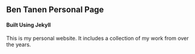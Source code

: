 ## Ben Tanen Personal Page
#### Built Using Jekyll

This is my personal website. It includes a collection of my work from over the years.

